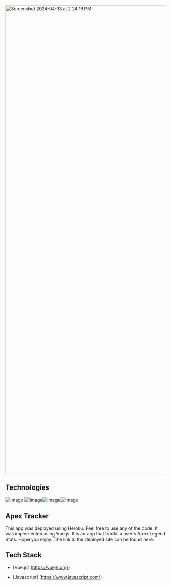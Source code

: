 <img width="1470" alt="Screenshot 2024-04-13 at 2 24 18 PM" src="https://github.com/Shankary23/apex-tracker/assets/137834625/6bc149fe-89e5-480d-9f59-06bb2fed5a8c">




## Technologies
![image](https://github.com/Shankary23/apex-tracker/assets/137834625/e6c5fc51-bb26-413b-93a0-46a5dd3f86d0) ![image](https://github.com/Shankary23/apex-tracker/assets/137834625/5ccadef7-ff6a-48c3-b29a-0d7a1addce40)![image](https://github.com/Shankary23/apex-tracker/assets/137834625/d9b4d028-38e0-42b5-8044-f78f7fd42376)![image](https://github.com/Shankary23/apex-tracker/assets/137834625/4bf47411-58db-46c3-8910-8727485b2299)

 
## Apex Tracker
This app was deployed using Heroku. Feel free to use any of the code. It was implemented using Vue.js. It is an app that tracks a user's Apex Legend Stats. Hope you enjoy. The link to the deployed site can be found here:

## Tech Stack
- [Vue.js] (https://vuejs.org/)
* [Javascript] (https://www.javascript.com/)



